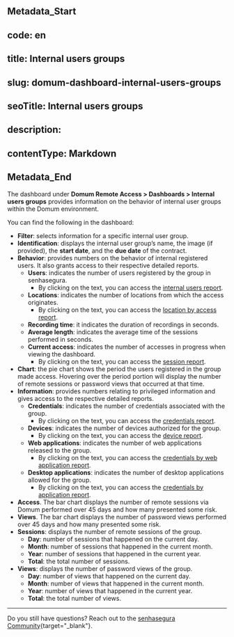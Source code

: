 ## Metadata_Start 
## code: en
## title: Internal users groups 
## slug: domum-dashboard-internal-users-groups 
## seoTitle: Internal users groups 
## description:  
## contentType: Markdown 
## Metadata_End
The dashboard under **Domum Remote Access > Dashboards > Internal users groups** provides information on the behavior of internal user groups within the Domum environment.
 
You can find the following in the dashboard:

* **Filter**: selects information for a specific internal user group.
* **Identification**: displays the internal user group’s name, the image (if provided), the **start date**, and the **due date** of the contract.
* **Behavior**: provides numbers on the behavior of internal registered users. It also grants access to their respective detailed reports.
    * **Users**: indicates the number of users registered by the group in senhasegura.
        * By clicking on the text, you can access the [internal users report](/v3-32/docs/domum-internal-users-home-screen).
    * **Locations**: indicates the number of locations from which the access originates.
        * By clicking on the text, you can access the [location by access report](/v3-32/docs/domum-access-report).
    * **Recording time**: it indicates the duration of recordings in seconds.
    * **Average length**: indicates the average time of the sessions performed in seconds.
    * **Current access**: indicates the number of accesses in progress when viewing the dashboard.
        * By clicking on the text, you can access the [session report](/v3-32/docs/domum-sessions-report). 
* **Chart**: the pie chart shows the period the users registered in the group made access. Hovering over the period portion will display the number of remote sessions or password views that occurred at that time.
* **Information**: provides numbers relating to privileged information and gives access to the respective detailed reports.
    * **Credentials**: indicates the number of credentials associated with the group.
        * By clicking on the text, you can access the [credentials report](/v3-32/docs/domum-credentials-report-for-domum-remote-access).
    * **Devices**: indicates the number of devices authorized for the group.
        * By clicking on the text, you can access the [device report](/v3-32/docs/domum-devices-report).
    * **Web applications**: indicates the number of web applications released to the group.
        * By clicking on the text, you can access the [credentials by web application report](/v3-32/docs/domum-credentials-by-application-reports).
    * **Desktop applications**: indicates the number of desktop applications allowed for the group.
        * By clicking on the text, you can access the [credentials by application report](/v3-32/docs/domum-credentials-by-application-reports).
* **Access**. The bar chart displays the number of remote sessions via Domum performed over 45 days and how many presented some risk.
* **Views**. The bar chart displays the number of password views performed over 45 days and how many presented some risk.
* **Sessions**: displays the number of remote sessions of the group.
    * **Day**: number of sessions that happened on the current day.
    * **Month**: number of sessions that happened in the current month.
    * **Year**: number of sessions that happened in the current year.
    * **Total**: the total number of sessions.
* **Views**: displays the number of password views of the group.
    * **Day**: number of views that happened on the current day.
    * **Month**: number of views that happened in the current month.
    * **Year**: number of views that happened in the current year.
    * **Total**: the total number of views.
* * *
Do you still have questions? Reach out to the [senhasegura Community](https://community.senhasegura.io/){target="_blank"}.